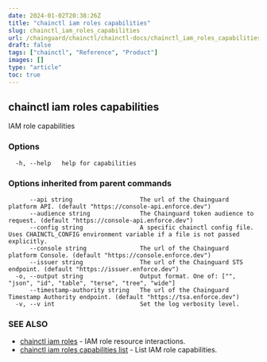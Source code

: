```yaml
---
date: 2024-01-02T20:38:26Z
title: "chainctl iam roles capabilities"
slug: chainctl_iam_roles_capabilities
url: /chainguard/chainctl/chainctl-docs/chainctl_iam_roles_capabilities/
draft: false
tags: ["chainctl", "Reference", "Product"]
images: []
type: "article"
toc: true
---
```

## chainctl iam roles capabilities

IAM role capabilities

### Options

```
  -h, --help   help for capabilities
```

### Options inherited from parent commands

```
      --api string                   The url of the Chainguard platform API. (default "https://console-api.enforce.dev")
      --audience string              The Chainguard token audience to request. (default "https://console-api.enforce.dev")
      --config string                A specific chainctl config file. Uses CHAINCTL_CONFIG environment variable if a file is not passed explicitly.
      --console string               The url of the Chainguard platform Console. (default "https://console.enforce.dev")
      --issuer string                The url of the Chainguard STS endpoint. (default "https://issuer.enforce.dev")
  -o, --output string                Output format. One of: ["", "json", "id", "table", "terse", "tree", "wide"]
      --timestamp-authority string   The url of the Chainguard Timestamp Authority endpoint. (default "https://tsa.enforce.dev")
  -v, --v int                        Set the log verbosity level.
```

### SEE ALSO

* [chainctl iam roles](/chainguard/chainctl/chainctl-docs/chainctl_iam_roles/)	 - IAM role resource interactions.
* [chainctl iam roles capabilities list](/chainguard/chainctl/chainctl-docs/chainctl_iam_roles_capabilities_list/)	 - List IAM role capabilities.

